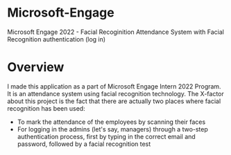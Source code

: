 # Microsoft-Engage
Microsoft Engage 2022 - Facial Recoginition Attendance System with Facial Recognition authentication (log in)

# Overview
I made this application as a part of Microsoft Engage Intern 2022 Program. It is an attendance system using facial recognition technology. The X-factor about this project is the fact that there are actually two places where facial recognition has been used:
* To mark the attendance of the employees by scanning their faces
* For logging in the admins (let's say, managers) through a two-step authentication process, first by typing in the correct email and password, followed by a facial recognition test
